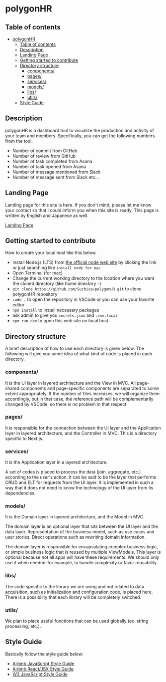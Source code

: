 # polygonHR

## Table of contents

- [polygonHR](#polygonhr)
  - [Table of contents](#table-of-contents)
  - [Description](#description)
  - [Landing Page](#landing-page)
  - [Getting started to contribute](#getting-started-to-contribute)
  - [Directory structure](#directory-structure)
    - [components/](#components)
    - [pages/](#pages)
    - [services/](#services)
    - [models/](#models)
    - [libs/](#libs)
    - [utils/](#utils)
  - [Style Guide](#style-guide)

## Description

polygonHR is a dashboard tool to visualize the production and activity of your team and members. Specifically, you can get the following numbers from the tool.

- Number of commit from GitHub
- Number of review from GitHub
- Number of task completed from Asana
- Number of task opened from Asana
- Number of message mentioned from Slack
- Number of message sent from Slack etc...

## Landing Page

Landing page for this site is here. If you don't mind, please let me know your contact so that I could inform you when this site is ready. This page is written by English and Japanese as well.

[Landing Page](https://www.suchica.com)

## Getting started to contribute

How to create your local host like this below.

- Install Node.js (LTS) from [the official node web site](https://nodejs.org/en/download/) by clicking the link or just searching like `install node for mac`
- Open Terminal (for mac)
- Change the current working directory to the location where you want the cloned directory (like home directory `~`)
- `git clone https://github.com/Suchica/polygonHR.git` to clone polygonHR repository
- `code .` to open the repository in VSCode or you can use your favorite editor
- `npm install` to install necessary packages
- ask admin to give you `secrets.json` and `.env.local`
- `npm run dev` to open this web site on local host

## Directory structure

A brief description of how to use each directory is given below. The following will give you some idea of what kind of code is placed in each directory.

### components/

It is the UI layer in layered architecture and the View in MVC. All page-shared components and page-specific components are separated to some extent appropriately. If the number of files increases, we will organize them accordingly, but in that case, the reference path will be complementarily changed by VSCode, so there is no problem in that respect.

### pages/

It is responsible for the connection between the UI layer and the Application layer in layered architecture, and the Controller in MVC. This is a directory specific to Next.js.

### services/

It is the Application layer in a layered architecture.

A set of codes is placed to process the data (join, aggregate, etc.) according to the user's action. It can be said to be the layer that performs CRUD and ELT for requests from the UI layer. It is implemented in such a way that it does not need to know the technology of the UI layer from its dependencies.

### models/

It is the Domain layer in layered architecture, and the Model in MVC.

The domain layer is an optional layer that sits between the UI layer and the data layer. Representation of the business model, such as use cases and user stories. Direct operations such as rewriting domain information.

The domain layer is responsible for encapsulating complex business logic, or simple business logic that is reused by multiple ViewModels. This layer is optional because not all apps will have these requirements. We should only use it when needed-for example, to handle complexity or favor reusability.

### libs/

The code specific to the library we are using and not related to data acquisition, such as initialization and configuration code, is placed here. There is a possibility that each library will be completely switched.

### utils/

We plan to place useful functions that can be used globally (ex. string processing, etc.).

## Style Guide

Basically follow the style guide below:

- [Airbnb JavaScript Style Guide](https://airbnb.io/javascript/)
- [Airbnb React/JSX Style Guide](https://airbnb.io/javascript/react/)
- [W3 JavaScript Style Guide](https://www.w3schools.com/js/js_conventions.asp)
